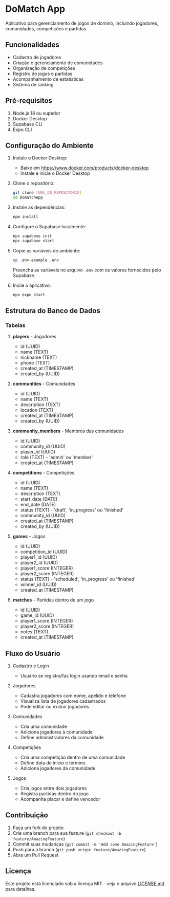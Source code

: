 # DoMatch App

Aplicativo para gerenciamento de jogos de dominó, incluindo jogadores, comunidades, competições e partidas.

## Funcionalidades

- Cadastro de jogadores
- Criação e gerenciamento de comunidades
- Organização de competições
- Registro de jogos e partidas
- Acompanhamento de estatísticas
- Sistema de ranking

## Pré-requisitos

1. Node.js 18 ou superior
2. Docker Desktop
3. Supabase CLI
4. Expo CLI

## Configuração do Ambiente

1. Instale o Docker Desktop:
   - Baixe em https://www.docker.com/products/docker-desktop
   - Instale e inicie o Docker Desktop

2. Clone o repositório:
   ```bash
   git clone [URL_DO_REPOSITORIO]
   cd DomatchApp
   ```

3. Instale as dependências:
   ```bash
   npm install
   ```

4. Configure o Supabase localmente:
   ```bash
   npx supabase init
   npx supabase start
   ```

5. Copie as variáveis de ambiente:
   ```bash
   cp .env.example .env
   ```
   Preencha as variáveis no arquivo `.env` com os valores fornecidos pelo Supabase.

6. Inicie o aplicativo:
   ```bash
   npx expo start
   ```

## Estrutura do Banco de Dados

### Tabelas

1. **players** - Jogadores
   - id (UUID)
   - name (TEXT)
   - nickname (TEXT)
   - phone (TEXT)
   - created_at (TIMESTAMP)
   - created_by (UUID)

2. **communities** - Comunidades
   - id (UUID)
   - name (TEXT)
   - description (TEXT)
   - location (TEXT)
   - created_at (TIMESTAMP)
   - created_by (UUID)

3. **community_members** - Membros das comunidades
   - id (UUID)
   - community_id (UUID)
   - player_id (UUID)
   - role (TEXT) - 'admin' ou 'member'
   - created_at (TIMESTAMP)

4. **competitions** - Competições
   - id (UUID)
   - name (TEXT)
   - description (TEXT)
   - start_date (DATE)
   - end_date (DATE)
   - status (TEXT) - 'draft', 'in_progress' ou 'finished'
   - community_id (UUID)
   - created_at (TIMESTAMP)
   - created_by (UUID)

5. **games** - Jogos
   - id (UUID)
   - competition_id (UUID)
   - player1_id (UUID)
   - player2_id (UUID)
   - player1_score (INTEGER)
   - player2_score (INTEGER)
   - status (TEXT) - 'scheduled', 'in_progress' ou 'finished'
   - winner_id (UUID)
   - created_at (TIMESTAMP)

6. **matches** - Partidas dentro de um jogo
   - id (UUID)
   - game_id (UUID)
   - player1_score (INTEGER)
   - player2_score (INTEGER)
   - notes (TEXT)
   - created_at (TIMESTAMP)

## Fluxo do Usuário

1. Cadastro e Login
   - Usuário se registra/faz login usando email e senha

2. Jogadores
   - Cadastra jogadores com nome, apelido e telefone
   - Visualiza lista de jogadores cadastrados
   - Pode editar ou excluir jogadores

3. Comunidades
   - Cria uma comunidade
   - Adiciona jogadores à comunidade
   - Define administradores da comunidade

4. Competições
   - Cria uma competição dentro de uma comunidade
   - Define data de início e término
   - Adiciona jogadores da comunidade

5. Jogos
   - Cria jogos entre dois jogadores
   - Registra partidas dentro do jogo
   - Acompanha placar e define vencedor

## Contribuição

1. Faça um fork do projeto
2. Crie uma branch para sua feature (`git checkout -b feature/AmazingFeature`)
3. Commit suas mudanças (`git commit -m 'Add some AmazingFeature'`)
4. Push para a branch (`git push origin feature/AmazingFeature`)
5. Abra um Pull Request

## Licença

Este projeto está licenciado sob a licença MIT - veja o arquivo [LICENSE.md](LICENSE.md) para detalhes.
